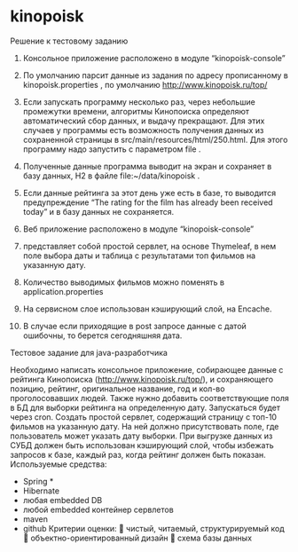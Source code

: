 # kinopoisk

Решение к тестовому заданию

1. Консольное приложение расположено в модуле “kinopoisk-console”
2. По умолчанию парсит данные из задания по адресу прописанному в kinopoisk.properties , по
   умолчанию http://www.kinopoisk.ru/top/
3. Если запускать программу несколько раз, через небольшие промежутки времени, алгоритмы Кинопоиска определяют
   автоматический сбор данных, и выдачу прекращают. Для этих случаев у программы есть возможность получения данных из
   сохраненной страницы в src/main/resources/html/250.html. Для этого программу надо запустить с параметром file .
4. Полученные данные программа выводит на экран и сохраняет в базу данных, H2 в файле file:~/data/kinopoisk .
5. Если данные рейтинга за этот день уже есть в базе, то выводится предупреждение “The rating for the film has already
   been received today” и в базу данных не сохраняется.

6. Веб приложение расположено в модуле “kinopoisk-console”
7. представляет собой простой сервлет, на основе Thymeleaf, в нем поле выбора даты и таблица с результатами топ фильмов
   на указанную дату.
8. Количество выводимых фильмов можно поменять в application.properties
9. На сервисном слое использован кэширующий слой, на Encache.
10. В случае если приходящие в post запросе данные с датой ошибочны, то берется сегодняшняя дата.

Тестовое задание для java-разработчика

Необходимо написать консольное приложение, собирающее данные с рейтинга Кинопоиска (http://www.kinopoisk.ru/top/), и
сохраняющего позицию, рейтинг, оригинальное название, год и кол-во проголосовавших людей. Также нужно добавить
соответствующие поля в БД для выборки рейтинга на определенную дату. Запускаться будет через cron. Cоздать простой
сервлет, содержащий страницу с топ-10 фильмов на указанную дату. На ней должно присутствовать поле, где пользователь
может указать дату выборки. При выгрузке данных из СУБД должен быть использован кэширующий слой, чтобы избежать запросов
к базе, каждый раз, когда рейтинг должен быть показан. Используемые средства:

- Spring *
- Hibernate
- любая embedded DB
- любой embedded контейнер сервлетов
- maven
- github Критерии оценки:
   чистый, читаемый, структурируемый код  объектно-ориентированный дизайн  схема базы данных
